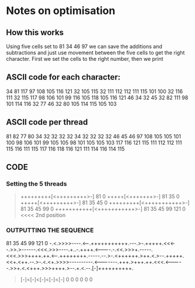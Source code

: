 # Notes on optimisation

## How this works  
Using five cells set to 81 34 46 97 we can save the additions and subtractions and just use movement between the five cells to get the right character. First we set the cells to the right number, then we print

## ASCII code for each character:  
34 81 117 97 108 105 116 121 32 105 115 32 111 112 112 111 115 101 100 32 116 111 32 115 117 98 106 101 99 116 105 118 105 116 121 46 34 32 45 32 82 111 98 101 114 116 32 77 46 32 80 105 114 115 105 103

## ASCII code per thread
81 82 77 80
34 32 32 32 32 34 32 32 32 32
46 45 46
97 108 105 105 101 100 98 106 101 99 105 105 98 101 105 105 103
117 116 121 115 111 112 112 111 115 116 111 115 117 116 118 116 121 111 114 116 114 115

## CODE  
### Setting the 5 threads  
>+++++++++[<+++++++++>-] 81 0
>+++++[<+++++++>-] 81 35 0 
>+++++[<+++++++++>-] 81 35 45 0
>+++++++++[<+++++++++++>-] 81 35 45 99 0
>+++++++++++[<+++++++++++>-] 81 35 45 99 121 0
<<<< 2nd position

### OUTPUTTING THE SEQUENCE  
81 35 45 99 121 0
-.<.>>>>----.<--.+++++++++++.---.>-.+++++.<<<--.>>.>------.<<<.>>>----.+..-.++++.<----.-.<<.>>>+.-----.<<<.>>>++++.++.<--.++++++++.-----.--.>-.<++++++.>++.<.>--.+++++.<<+.<++.--.>-.<.<+.>>>>----------.<-------.+++.>+++.++.<<<.<-----.>>+.<.<+++.>>>++++.>--.+.<.--.[-]++++++++++.
>[-]<[-]<[-]<[-]<[-]
0 0 0 0 0 0